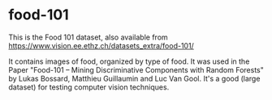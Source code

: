 # food-101
This is the Food 101 dataset, also available from https://www.vision.ee.ethz.ch/datasets_extra/food-101/


It contains images of food, organized by type of food. It was used in the Paper "Food-101 – Mining Discriminative Components with Random Forests" by Lukas Bossard, Matthieu Guillaumin and Luc Van Gool. It's a good (large dataset) for testing computer vision techniques.
